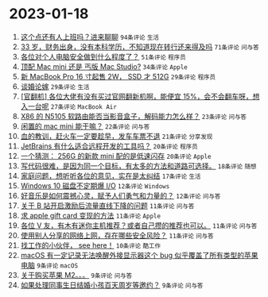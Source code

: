 # 2023-01-18

1. [这个点还有人上班吗？进来聊聊](https://www.v2ex.com/t/909639) `94条评论` `生活`
1. [33 岁，财务出身，没有本科学历，不知道现在转行还来得及吗](https://www.v2ex.com/t/909629) `71条评论` `问与答`
1. [各位对个人电脑安全做到什么程度了？](https://www.v2ex.com/t/909634) `51条评论` `程序员`
1. [顶配 Mac mini 还是 丐版 Mac Studio?](https://www.v2ex.com/t/909656) `34条评论` `Apple`
1. [新 MacBook Pro 16 寸起售 2W， SSD 才 512G](https://www.v2ex.com/t/909637) `29条评论` `程序员`
1. [谈婚论嫁](https://www.v2ex.com/t/909626) `29条评论` `生活`
1. [[官翻机] 各位大佬有没有买过官网翻新机啊，能便宜 15%，会不会翻车呀，想入一台呢](https://www.v2ex.com/t/909664) `27条评论` `MacBook Air`
1. [X86 的 N5105 软路由能否当影音盒子，解码能力怎么样？](https://www.v2ex.com/t/909648) `23条评论` `问与答`
1. [闲置的 mac mini 能干嘛？](https://www.v2ex.com/t/909638) `22条评论` `问与答`
1. [血的教训，赶火车一定要趁早，发车车票不退](https://www.v2ex.com/t/909684) `21条评论` `分享发现`
1. [JetBrains 有什么适合远程开发的工具吗？](https://www.v2ex.com/t/909651) `20条评论` `程序员`
1. [一个猜测： 256G 的新款 mini 配的是低速闪存](https://www.v2ex.com/t/909621) `20条评论` `Apple`
1. [写代码很难，是因为同一个目标，有太多的方法和道路可选择。](https://www.v2ex.com/t/909673) `18条评论` `随想`
1. [家庭问题，想听听各位的意见，实在是太纠结](https://www.v2ex.com/t/909641) `17条评论` `生活`
1. [Windows 10 磁盘不定期爆 I/O](https://www.v2ex.com/t/909667) `12条评论` `Windows`
1. [好音乐是如何震撼心灵，赋予人们勇气和力量的？](https://www.v2ex.com/t/909658) `12条评论` `问与答`
1. [关于 B 站开启激励后流量直线下降的问题](https://www.v2ex.com/t/909660) `11条评论` `问与答`
1. [求 apple gift card 变现的方法](https://www.v2ex.com/t/909653) `11条评论` `Apple`
1. [各位 V 友，有木有迷你主机推荐？或者自己攒的推荐也可以。](https://www.v2ex.com/t/909652) `11条评论` `问与答`
1. [使用别人分享的网络上网，存在哪些安全风险？](https://www.v2ex.com/t/909619) `11条评论` `问与答`
1. [找工作的小伙伴， see here！](https://www.v2ex.com/t/909679) `10条评论` `酷工作`
1. [macOS 有一定记录无法唤醒外接显示器这个 bug 似乎覆盖了所有类型的苹果电脑](https://www.v2ex.com/t/909676) `9条评论` `macOS`
1. [关于购买苹果 M2。。。](https://www.v2ex.com/t/909668) `9条评论` `问与答`
1. [如果处理同事生日结婚小孩百天周岁等邀约？](https://www.v2ex.com/t/909654) `9条评论` `问与答`
